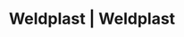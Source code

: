 ---
Filename: "eshop-products-variant748"
Link: "file:/Users/vinayakpatel/Downloads/www.weldplast.cz/eshop_products_compare/add/eshop-products-variant748"
product_name: "null"
product_id: "null"
title: "Weldplast | Weldplast"
product_desc: ""
product_specs: ""
product_downloads: ""
href: ""
p_desc_2: ""
accessories: ""
similar_products: ""
---